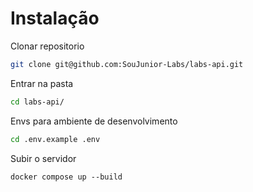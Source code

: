 # Instalação

Clonar repositorio
``` sh
git clone git@github.com:SouJunior-Labs/labs-api.git
```

Entrar na pasta

``` sh
cd labs-api/
```

Envs para ambiente de desenvolvimento
``` sh
cd .env.example .env
```


Subir o servidor
```
docker compose up --build
```

